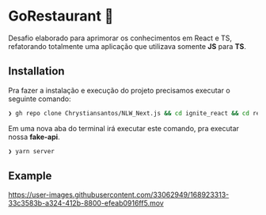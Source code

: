 # GoRestaurant 🍔

Desafio elaborado para aprimorar os conhecimentos em React e TS, refatorando totalmente uma aplicação que utilizava somente **JS** para **TS**.

## Installation

Pra fazer a instalação e execução do projeto precisamos executar o seguinte comando:

```bash
❯ gh repo clone Chrystiansantos/NLW_Next.js && cd ignite_react && cd refactoring-classes-ts && yarn && yarn start
```

Em uma nova aba do terminal irá executar este comando, pra executar nossa **fake-api**.

```bash
❯ yarn server
```

## Example

https://user-images.githubusercontent.com/33062949/168923313-33c3583b-a324-412b-8800-efeab0916ff5.mov
